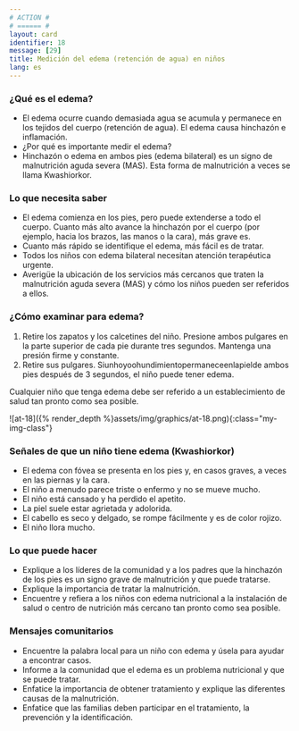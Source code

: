 ```yaml
---
# ACTION #
# ====== #
layout: card
identifier: 18
message: [29]
title: Medición del edema (retención de agua) en niños
lang: es
---
```


### ¿Qué es el edema?
- El edema ocurre cuando demasiada agua se acumula y permanece en los tejidos del cuerpo (retención de agua). El edema causa hinchazón e inflamación.
- ¿Por qué es importante medir el edema?
- Hinchazón o edema en ambos pies (edema bilateral) es un signo de malnutrición aguda severa (MAS). Esta forma de malnutrición a veces se llama Kwashiorkor.

### Lo que necesita saber
- El edema comienza en los pies, pero puede extenderse a todo el cuerpo. Cuanto más alto avance la hinchazón por el cuerpo (por ejemplo, hacia los brazos, las manos o la cara), más grave es.
- Cuanto más rápido se identifique el edema, más fácil es de tratar.
- Todos los niños con edema bilateral necesitan atención terapéutica urgente.
- Averigüe la ubicación de los servicios más cercanos que traten la malnutrición aguda severa (MAS) y cómo los niños pueden ser referidos a ellos.

### ¿Cómo examinar para edema?
1. Retire los zapatos y los calcetines del niño. Presione ambos pulgares en la parte superior de cada pie durante tres segundos. Mantenga una presión firme y constante.
2. Retire sus pulgares. Siunhoyoohundimientopermaneceenlapielde ambos pies después de 3 segundos, el niño puede tener edema.

Cualquier niño que tenga edema debe ser referido a un establecimiento de salud tan pronto como sea posible.

![at-18]({% render_depth %}assets/img/graphics/at-18.png){:class="my-img-class"}

### Señales de que un niño tiene edema (Kwashiorkor)
- El edema con fóvea se presenta en los pies y, en casos graves, a veces en las piernas y la cara.
- El niño a menudo parece triste o enfermo y no se mueve mucho.
- El niño está cansado y ha perdido el apetito.
- La piel suele estar agrietada y adolorida.
- El cabello es seco y delgado, se rompe fácilmente y es de color rojizo.
- El niño llora mucho.

### Lo que puede hacer
- Explique a los líderes de la comunidad y a los padres que la hinchazón de los pies es un signo grave de malnutrición y que puede tratarse.
- Explique la importancia de tratar la malnutrición.
- Encuentre y refiera a los niños con edema nutricional a la instalación de salud o centro de nutrición más cercano tan pronto como sea posible.

### Mensajes comunitarios
- Encuentre la palabra local para un niño con edema y úsela para ayudar a encontrar casos.
- Informe a la comunidad que el edema es un problema nutricional y que se puede tratar.
- Enfatice la importancia de obtener tratamiento y explique las diferentes causas de la malnutrición.
- Enfatice que las familias deben participar en el tratamiento, la prevención y la identificación.

